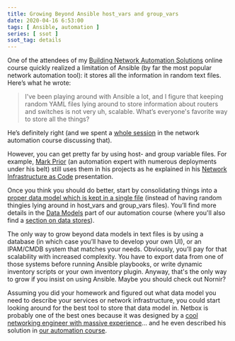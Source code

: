 ```yaml
---
title: Growing Beyond Ansible host_vars and group_vars
date: 2020-04-16 6:53:00
tags: [ Ansible, automation ]
series: [ ssot ]
ssot_tag: details
---
```

One of the attendees of my [Building Network Automation Solutions](http://www.ipspace.net/Building_Network_Automation_Solutions) online course quickly realized a limitation of Ansible (by far the most popular network automation tool): it stores all the information in random text files. Here’s what he wrote:

> I've been playing around with Ansible a lot, and I figure that keeping random YAML files lying around to store information about routers and switches is not very uh, scalable. What’s everyone's favorite way to store all the things?

He’s definitely right (and we spent a [whole session](https://my.ipspace.net/bin/list?id=NetAutSol&module=2#M2S3A) in the network automation course discussing that).
<!--more-->
However, you can get pretty far by using host- and group variable files. For example, [Mark Prior](https://www.ipspace.net/Author:Mark_Prior) (an automation expert with numerous deployments under his belt) still uses them in his projects as he explained in his [Network Infrastructure as Code](https://my.ipspace.net/bin/list?id=NetAutSol&module=1#INFRA_AS_CODE) presentation.

Once you think you should do better, start by consolidating things into a [proper data model which is kept in a single file](https://www.ipspace.net/kb/DataModels/30-Generalize%20Network%20Model.html) (instead of having random thingies lying around in host\_vars and group\_vars files). You’ll find more details in the [Data Models](https://my.ipspace.net/bin/list?id=NetAutSol&module=3) part of our automation course (where you'll also find a [section on data stores](https://my.ipspace.net/bin/list?id=NetAutSol&module=3#M3S1)).

The only way to grow beyond data models in text files is by using a database (in which case you’ll have to develop your own UI), or an IPAM/CMDB system that matches your needs. Obviously, you’ll pay for that scalability with increased complexity. You have to export data from one of those systems before running Ansible playbooks, or write dynamic inventory scripts or your own inventory plugin. Anyway, that's the only way to grow if you insist on using Ansible. Maybe you should check out Nornir?

Assuming you did your homework and figured out what data model you need to describe your services or network infrastructure, you could start looking around for the best tool to store that data model in. Netbox is probably one of the best ones because it was designed by a [cool networking engineer with massive experience](https://www.ipspace.net/Author:Jeremy_Stretch)… and he even described his solution in [our automation course](https://my.ipspace.net/bin/list?id=NetAutSol&module=4#M4S3A).
